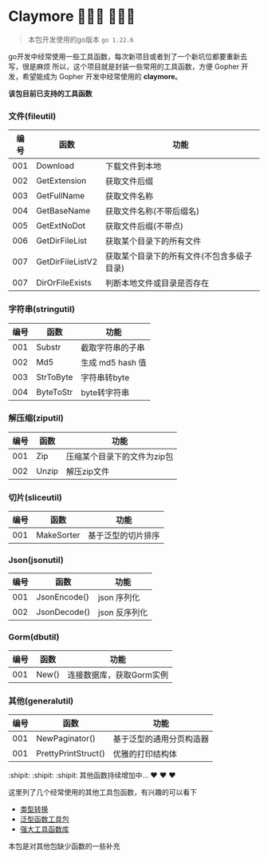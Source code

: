 # Claymore    :tada::tada::tada: :tada::tada::tada:

> 本包开发使用的go版本 `go 1.22.6`

go开发中经常使用一些工具函数，每次新项目或者到了一个新坑位都要重新去写，很是麻烦
所以，这个项目就是封装一些常用的工具函数，方便 Gopher 开发，希望能成为 Gopher 开发中经常使用的 **claymore**。

**该包目前已支持的工具函数**

### 文件(fileutil) ###

| 编号  | 函数               | 功能                     |   
|-----|------------------|------------------------|
| 001 | Download         | 下载文件到本地                |
| 002 | GetExtension     | 获取文件后缀                 |
| 003 | GetFullName      | 获取文件名称                 |
| 004 | GetBaseName      | 获取文件名称(不带后缀名)          |
| 005 | GetExtNoDot      | 获取文件后缀(不带点)            |
| 006 | GetDirFileList   | 获取某个目录下的所有文件           |
| 007 | GetDirFileListV2 | 获取某个目录下的所有文件(不包含多级子目录) |
| 007 | DirOrFileExists  | 判断本地文件或目录是否存在          |                   |

### 字符串(stringutil) ###

| 编号  | 函数        | 功能            |   
|-----|-----------|---------------|
| 001 | Substr    | 截取字符串的子串      |
| 002 | Md5       | 生成 md5 hash 值 |
| 003 | StrToByte | 字符串转byte      |
| 004 | ByteToStr | byte转字符串      |

### 解压缩(ziputil) ###

| 编号  | 函数    | 功能              |   
|-----|-------|-----------------|
| 001 | Zip   | 压缩某个目录下的文件为zip包 |
| 002 | Unzip | 解压zip文件         |

### 切片(sliceutil) ###

| 编号  | 函数         | 功能        |   
|-----|------------|-----------|
| 001 | MakeSorter | 基于泛型的切片排序 |

### Json(jsonutil) ###

| 编号  | 函数           | 功能        |
|-----|--------------|-----------|
| 001 | JsonEncode() | json 序列化  |
| 002 | JsonDecode() | json 反序列化 |

### Gorm(dbutil) ###

| 编号  | 函数           | 功能             |
|-----|--------------|----------------|
| 001 | New()        | 连接数据库，获取Gorm实例 |

### 其他(generalutil) ###

| 编号  | 函数                  | 功能           |
|-----|---------------------|--------------|
| 001 | NewPaginator()      | 基于泛型的通用分页构造器 |
| 001 | PrettyPrintStruct() | 优雅的打印结构体     |

:shipit: :shipit: :shipit: 其他函数持续增加中... :heart: :heart: :heart:

这里列了几个经常使用的其他工具包函数，有兴趣的可以看下

- [类型转换](https://github.com/spf13/cast)
- [泛型函数工具包](https://github.com/samber/lo)
- [强大工具函数库](https://github.com/duke-git/lancet)

本包是对其他包缺少函数的一些补充
